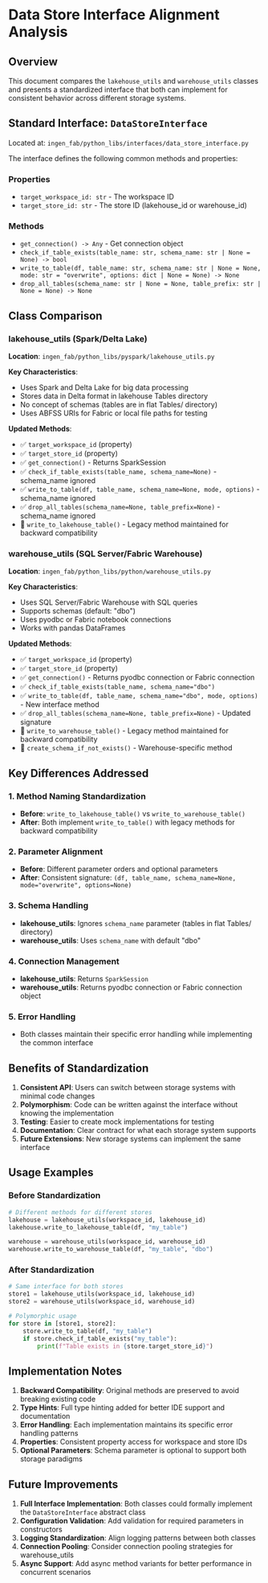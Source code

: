 # Data Store Interface Alignment Analysis

## Overview
This document compares the `lakehouse_utils` and `warehouse_utils` classes and presents a standardized interface that both can implement for consistent behavior across different storage systems.

## Standard Interface: `DataStoreInterface`

Located at: `ingen_fab/python_libs/interfaces/data_store_interface.py`

The interface defines the following common methods and properties:

### Properties
- `target_workspace_id: str` - The workspace ID
- `target_store_id: str` - The store ID (lakehouse_id or warehouse_id)

### Methods
- `get_connection() -> Any` - Get connection object
- `check_if_table_exists(table_name: str, schema_name: str | None = None) -> bool`
- `write_to_table(df, table_name: str, schema_name: str | None = None, mode: str = "overwrite", options: dict | None = None) -> None`
- `drop_all_tables(schema_name: str | None = None, table_prefix: str | None = None) -> None`

## Class Comparison

### lakehouse_utils (Spark/Delta Lake)
**Location**: `ingen_fab/python_libs/pyspark/lakehouse_utils.py`

**Key Characteristics**:
- Uses Spark and Delta Lake for big data processing
- Stores data in Delta format in lakehouse Tables directory
- No concept of schemas (tables are in flat Tables/ directory)
- Uses ABFSS URIs for Fabric or local file paths for testing

**Updated Methods**:
- ✅ `target_workspace_id` (property)
- ✅ `target_store_id` (property) 
- ✅ `get_connection()` - Returns SparkSession
- ✅ `check_if_table_exists(table_name, schema_name=None)` - schema_name ignored
- ✅ `write_to_table(df, table_name, schema_name=None, mode, options)` - schema_name ignored
- ✅ `drop_all_tables(schema_name=None, table_prefix=None)` - schema_name ignored
- 🔄 `write_to_lakehouse_table()` - Legacy method maintained for backward compatibility

### warehouse_utils (SQL Server/Fabric Warehouse)
**Location**: `ingen_fab/python_libs/python/warehouse_utils.py`

**Key Characteristics**:
- Uses SQL Server/Fabric Warehouse with SQL queries
- Supports schemas (default: "dbo")
- Uses pyodbc or Fabric notebook connections
- Works with pandas DataFrames

**Updated Methods**:
- ✅ `target_workspace_id` (property)
- ✅ `target_store_id` (property)
- ✅ `get_connection()` - Returns pyodbc connection or Fabric connection
- ✅ `check_if_table_exists(table_name, schema_name="dbo")`
- ✅ `write_to_table(df, table_name, schema_name="dbo", mode, options)` - New interface method
- ✅ `drop_all_tables(schema_name=None, table_prefix=None)` - Updated signature
- 🔄 `write_to_warehouse_table()` - Legacy method maintained for backward compatibility
- 🔄 `create_schema_if_not_exists()` - Warehouse-specific method

## Key Differences Addressed

### 1. Method Naming Standardization
- **Before**: `write_to_lakehouse_table()` vs `write_to_warehouse_table()`
- **After**: Both implement `write_to_table()` with legacy methods for backward compatibility

### 2. Parameter Alignment
- **Before**: Different parameter orders and optional parameters
- **After**: Consistent signature: `(df, table_name, schema_name=None, mode="overwrite", options=None)`

### 3. Schema Handling
- **lakehouse_utils**: Ignores `schema_name` parameter (tables in flat Tables/ directory)
- **warehouse_utils**: Uses `schema_name` with default "dbo"

### 4. Connection Management
- **lakehouse_utils**: Returns `SparkSession`
- **warehouse_utils**: Returns pyodbc connection or Fabric connection object

### 5. Error Handling
- Both classes maintain their specific error handling while implementing the common interface

## Benefits of Standardization

1. **Consistent API**: Users can switch between storage systems with minimal code changes
2. **Polymorphism**: Code can be written against the interface without knowing the implementation
3. **Testing**: Easier to create mock implementations for testing
4. **Documentation**: Clear contract for what each storage system supports
5. **Future Extensions**: New storage systems can implement the same interface

## Usage Examples

### Before Standardization
```python
# Different methods for different stores
lakehouse = lakehouse_utils(workspace_id, lakehouse_id)
lakehouse.write_to_lakehouse_table(df, "my_table")

warehouse = warehouse_utils(workspace_id, warehouse_id)
warehouse.write_to_warehouse_table(df, "my_table", "dbo")
```

### After Standardization
```python
# Same interface for both stores
store1 = lakehouse_utils(workspace_id, lakehouse_id)
store2 = warehouse_utils(workspace_id, warehouse_id)

# Polymorphic usage
for store in [store1, store2]:
    store.write_to_table(df, "my_table")
    if store.check_if_table_exists("my_table"):
        print(f"Table exists in {store.target_store_id}")
```

## Implementation Notes

1. **Backward Compatibility**: Original methods are preserved to avoid breaking existing code
2. **Type Hints**: Full type hinting added for better IDE support and documentation
3. **Error Handling**: Each implementation maintains its specific error handling patterns
4. **Properties**: Consistent property access for workspace and store IDs
5. **Optional Parameters**: Schema parameter is optional to support both storage paradigms

## Future Improvements

1. **Full Interface Implementation**: Both classes could formally implement the `DataStoreInterface` abstract class
2. **Configuration Validation**: Add validation for required parameters in constructors
3. **Logging Standardization**: Align logging patterns between both classes
4. **Connection Pooling**: Consider connection pooling strategies for warehouse_utils
5. **Async Support**: Add async method variants for better performance in concurrent scenarios
